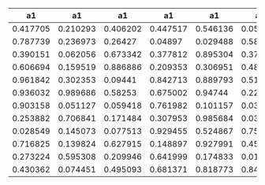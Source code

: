 
| a1       | a1       | a1       | a1       | a1       | a1       | a1       | a1       |
| -------- | -------- | -------- | -------- | -------- | -------- | -------- | -------- |
| 0.417705 | 0.210293 | 0.406202 | 0.447517 | 0.546136 | 0.05921  | 0.705625 | 0.21376  |
| 0.787739 | 0.236973 | 0.26427  | 0.04897  | 0.029488 | 0.588693 | 0.021423 | 0.173249 |
| 0.390151 | 0.062056 | 0.673342 | 0.377812 | 0.895304 | 0.374069 | 0.254069 | 0.958666 |
| 0.606694 | 0.159519 | 0.886886 | 0.209353 | 0.306951 | 0.482355 | 0.145239 | 0.24114  |
| 0.961842 | 0.302353 | 0.09441  | 0.842713 | 0.889793 | 0.515041 | 0.115653 | 0.920732 |
| 0.936032 | 0.989686 | 0.58253  | 0.675002 | 0.94744  | 0.225135 | 0.717279 | 0.951425 |
| 0.903158 | 0.051127 | 0.059418 | 0.761982 | 0.101157 | 0.035923 | 0.283735 | 0.159704 |
| 0.253882 | 0.706841 | 0.171484 | 0.307953 | 0.985684 | 0.037637 | 0.126644 | 0.704296 |
| 0.028549 | 0.145073 | 0.077513 | 0.929455 | 0.524867 | 0.752035 | 0.137098 | 0.621788 |
| 0.716825 | 0.139824 | 0.627915 | 0.148897 | 0.927991 | 0.452166 | 0.436178 | 0.310476 |
| 0.273224 | 0.595308 | 0.209946 | 0.641999 | 0.174833 | 0.015368 | 0.461283 | 0.548001 |
| 0.430362 | 0.074451 | 0.495093 | 0.681371 | 0.818773 | 0.840922 | 0.243711 | 0.678889 |
<!--stackedit_data:
eyJoaXN0b3J5IjpbMzQyNTQ5ODgyXX0=
-->